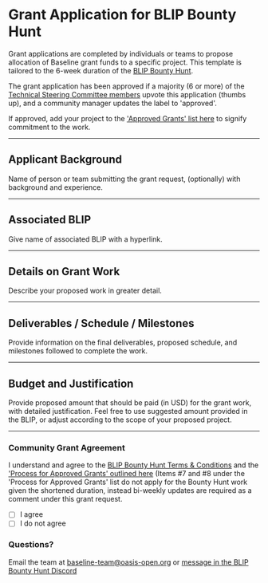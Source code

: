 # Grant Application for BLIP Bounty Hunt
Grant applications are completed by individuals or teams to propose allocation of Baseline grant funds to a specific project. 
This template is tailored to the 6-week duration of the [BLIP Bounty Hunt](https://sites.google.com/oasis-open.org/amsterbased2022/blip-bounty-hunt).

The grant application has been approved if a majority (6 or more) of the [Technical Steering Committee members](https://docs.baseline-protocol.org/governance/technical-steering-committee) upvote this application (thumbs up), and a community manager updates the label to 'approved'.

If approved, add your project to the ['Approved Grants' list here](https://github.com/eea-oasis/baseline-grants/blob/main/Approved-Grants-2022.md) to signify commitment to the work.

---

## Applicant Background
Name of person or team submitting the grant request, (optionally) with background and experience.

---

## Associated BLIP
Give name of associated BLIP with a hyperlink.

---

## Details on Grant Work
Describe your proposed work in greater detail.

---

## Deliverables / Schedule / Milestones
Provide information on the final deliverables, proposed schedule, and milestones followed to complete the work.

---

## Budget and Justification
Provide proposed amount that should be paid (in USD) for the grant work, with detailed justification.
Feel free to use suggested amount provided in the BLIP, or adjust according to the scope of your proposed project.

---

### Community Grant Agreement 
I understand and agree to the [BLIP Bounty Hunt Terms & Conditions](https://github.com/eea-oasis/baseline-blips/blob/main/BLIP-Bounty-Hunt-Terms.md) and the ['Process for Approved Grants' outlined here](https://github.com/eea-oasis/baseline-grants/blob/main/README.md)
(Items #7 and #8 under the 'Process for Approved Grants' list do not apply for the Bounty Hunt work given the shortened duration, instead bi-weekly updates are required as a comment under this grant request.
- [ ] I agree 
- [ ] I do not agree

### Questions?
Email the team at baseline-team@oasis-open.org or [message in the BLIP Bounty Hunt Discord](https://discord.gg/gHSHAPKTb7)
